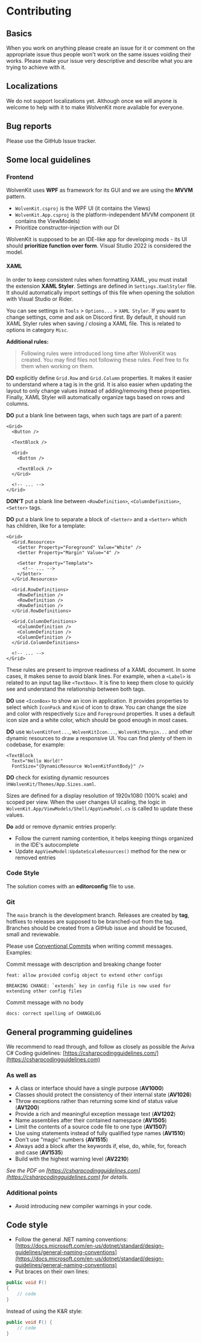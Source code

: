 # Contributing

## Basics

When you work on anything please create an issue for it or comment on the appropriate issue thus people won't work on the same issues voiding their works.
Please make your issue very descriptive and describe what you are trying to achieve with it.

## Localizations

We do not support localizations yet. Although once we will anyone is welcome to help with it to make WolvenKit more avaliable for everyone.

## Bug reports

Please use the GitHub Issue tracker.

## Some local guidelines

### Frontend

WolvenKit uses **WPF** as framework for its GUI and we are using the **MVVM** pattern.

* `WolvenKit.csproj` is the WPF UI (it contains the Views)
* `WolvenKit.App.csproj` is the platform-independent MVVM component (it contains the ViewModels)
* Prioritize constructor-injection with our DI

WolvenKit is supposed to be an IDE-like app for developing mods - its UI should **prioritize function over form**. Visual Studio 2022 is considered the model.

#### XAML
In order to keep consistent rules when formatting XAML, you must install the
extension **XAML Styler**. Settings are defined in `Settings.XamlStyler` file.
It should automatically import settings of this file when opening the solution
with Visual Studio or Rider.

You can see settings in `Tools` > `Options...` > `XAML Styler`. If you want to
change settings, come and ask on Discord first. By default, it should run XAML
Styler rules when saving / closing a XAML file. This is related to options in
category `Misc`.

**Additional rules:**
> Following rules were introduced long time after WolvenKit was created. You
> may find files not following these rules. Feel free to fix them when working
> on them.

**DO** explicitly define `Grid.Row` and `Grid.Column` properties. It makes it
easier to understand where a tag is in the grid. It is also easier when
updating the layout to only change values instead of adding/removing these
properties. Finally, XAML Styler will automatically organize tags based on
rows and columns.

**DO** put a blank line between tags, when such tags are part of a parent:
```xaml
<Grid>
  <Button />

  <TextBlock />

  <Grid>
    <Button />

    <TextBlock />
  </Grid>

  <!-- ... -->
</Grid>
```

**DON'T** put a blank line between `<RowDefinition>`, `<ColumnDefinition>`,
`<Setter>` tags.

**DO** put a blank line to separate a block of `<Setter>` and
a `<Setter>` which has children, like for a template:
```xaml
<Grid>
  <Grid.Resources>
    <Setter Property="Foreground" Value="White" />
    <Setter Property="Margin" Value="4" />

    <Setter Property="Template">
      <!-- ... -->
    </Setter>
  </Grid.Resources>

  <Grid.RowDefinitions>
    <RowDefinition />
    <RowDefinition />
    <RowDefinition />
  </Grid.RowDefinitions>

  <Grid.ColumnDefinitions>
    <ColumnDefinition />
    <ColumnDefinition />
    <ColumnDefinition />
  </Grid.ColumnDefinitions>

  <!-- ... -->
</Grid>
```

These rules are present to improve readiness of a XAML document. In some
cases, it makes sense to avoid blank lines. For example, when a `<Label>` is
related to an input tag like `<TextBox>`. It is fine to keep them close to
quickly see and understand the relationship between both tags.

**DO** use `<IconBox>` to show an icon in application. It provides properties
to select which `IconPack` and `Kind` of icon to draw. You can change the size
and color with respectively `Size` and `Foreground` properties. It uses a
default icon size and a white color, which should be good enough in most cases.

**DO** use `WolvenKitFont...`, `WolvenKitIcon...`, `WolvenKitMargin...` and
other dynamic resources to draw a responsive UI. You can find plenty of them in
codebase, for example:
```xaml
<TextBlock
  Text="Hello World!"
  FontSize="{DynamicResource WolvenKitFontBody}" />
```

**DO** check for existing dynamic resources in`WolvenKit/Themes/App.Sizes.xaml`.

Sizes are defined for a display resolution of 1920x1080 (100% scale) and scoped
per view.
When the user changes UI scaling, the logic in `WolvenKit.App/ViewModels/Shell/AppViewModel.cs`
is called to update these values.

**Do** add or remove dynamic entries properly:
* Follow the current naming contention, it helps keeping things organized in
the IDE's autocomplete
* Update `AppViewModel:UpdateScaleResources()` method for the new or removed entries

### Code Style

The solution comes with an **editorconfig** file to use.

### Git

The `main` branch is the development branch. Releases are created by **tag**, hotfixes to releases are supposed to be branched-out from the tag. Branches should be created from a GitHub issue and should be focused, small and reviewable.

Please use [Conventional Commits](https://www.conventionalcommits.org/en/v1.0.0/#summary) when writing commit messages. Examples:

Commit message with description and breaking change footer
```
feat: allow provided config object to extend other configs

BREAKING CHANGE: `extends` key in config file is now used for extending other config files
```

Commit message with no body
```
docs: correct spelling of CHANGELOG
```


## General programming guidelines

We recommend to read through, and follow as closely as possible the Aviva C# Coding guidelines: [https://csharpcodingguidelines.com/](https://csharpcodingguidelines.com)

### As well as

* A class or interface should have a single purpose (**AV1000**)
* Classes should protect the consistency of their internal state (**AV1026**)
* Throw exceptions rather than returning some kind of status value (**AV1200**)
* Provide a rich and meaningful exception message text (**AV1202**)
* Name assemblies after their contained namespace (**AV1505**)
* Limit the contents of a source code file to one type (**AV1507**)
* Use using statements instead of fully qualified type names (**AV1510**)
* Don't use "magic" numbers (**AV1515**)
* Always add a block after the keywords if, else, do, while, for, foreach and case (**AV1535**)
* Build with the highest warning level (**AV2210**)

*See the PDF on [https://csharpcodingguidelines.com](https://csharpcodingguidelines.com) for details.*

### Additional points

* Avoid introducing new compiler warnings in your code.

## Code style

* Follow the general .NET naming conventions: [https://docs.microsoft.com/en-us/dotnet/standard/design-guidelines/general-naming-conventions](https://docs.microsoft.com/en-us/dotnet/standard/design-guidelines/general-naming-conventions)
* Put braces on their own lines:

```csharp
public void F()
{
    // code
}
```

Instead of using the K&R style:

```csharp
public void F() {
    // code
}
```
